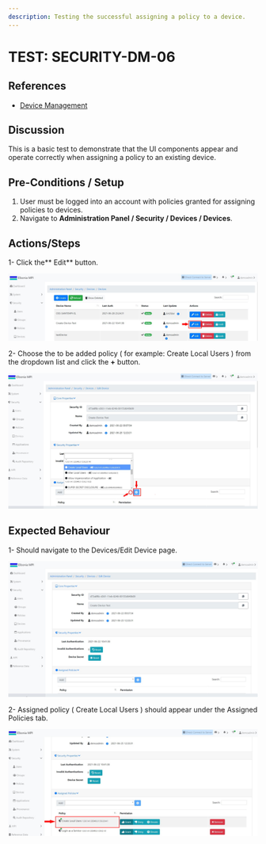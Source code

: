 ```yaml
---
description: Testing the successful assigning a policy to a device.
---
```


# TEST: SECURITY-DM-06

## References

* [Device Management](../../../../../../operations/system-administration/security-administration/device-management.md)

## Discussion

This is a basic test to demonstrate that the UI components appear and operate correctly when assigning a policy to an existing device.

## **Pre-Conditions / Setup**

1. User must be logged into an account with policies granted for assigning policies to devices.
2. Navigate to **Administration Panel / Security / Devices / Devices**.

## Actions/Steps

1- Click the** Edit** button.

![](<../../../../../../.gitbook/assets/18 (1).jpg>)

2- Choose the to be added policy ( for example: Create Local Users ) from the dropdown list and click the **+** button.

![](<../../../../../../.gitbook/assets/20 (3).jpg>)

## Expected Behaviour

1- Should navigate to the Devices/Edit Device page.

![](<../../../../../../.gitbook/assets/19 (2).jpg>)

2- Assigned policy ( Create Local Users ) should appear under the Assigned Policies tab.

![](<../../../../../../.gitbook/assets/21 (1).jpg>)

